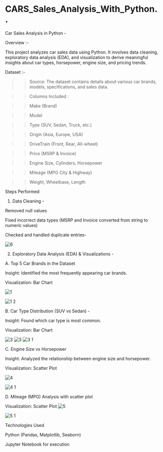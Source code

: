 # CARS_Sales_Analysis_With_Python..

Car Sales Analysis in Python -

Overview :-

This project analyzes car sales data using Python. It involves data cleaning, exploratory data analysis (EDA), and visualization to derive meaningful insights about car types, horsepower, engine size, and pricing trends.

Dataset :-

>>Source: The dataset contains details about various car brands, models, specifications, and sales data.

>>Columns Included :

>>Make (Brand)

>>Model

>>Type (SUV, Sedan, Truck, etc.)

>>Origin (Asia, Europe, USA)

>>DriveTrain (Front, Rear, All-wheel)

>>Price (MSRP & Invoice)

>>Engine Size, Cylinders, Horsepower

>>Mileage (MPG City & Highway)

>>Weight, Wheelbase, Length

Steps Performed

1. Data Cleaning -

Removed null values

Fixed incorrect data types (MSRP and Invoice converted from string to numeric values)

Checked and handled duplicate entries-



![6](https://github.com/user-attachments/assets/a77ab00f-3afc-4945-9f57-4b47fad8442d)


2. Exploratory Data Analysis (EDA) & Visualizations -

A. Top 5 Car Brands in the Dataset

Insight: Identified the most frequently appearing car brands.

Visualization: Bar Chart


![1](https://github.com/user-attachments/assets/9d443115-9d4f-440f-ad54-25d1bbdac8e9)

![1 2](https://github.com/user-attachments/assets/5592f05f-d750-4eaf-b707-d334c099601d)


B. Car Type Distribution (SUV vs Sedan) -

Insight: Found which car type is most common.

Visualization: Bar Chart 


![3](https://github.com/user-attachments/assets/87d5a9f4-7394-4845-b600-7c7dd629a887)
![3](https://github.com/user-attachments/assets/cb3fb346-471a-4efd-a9d0-aaf6df18a1dd)
![3 1](https://github.com/user-attachments/assets/94617c01-c219-4480-be1c-00245a32167e)



C. Engine Size vs Horsepower

Insight: Analyzed the relationship between engine size and horsepower.

Visualization: Scatter Plot

![4](https://github.com/user-attachments/assets/63f13bfb-4208-4929-8c17-6a443a28e31a)

![4 1](https://github.com/user-attachments/assets/dc3427fa-ad8b-42d7-94dd-f6e843123bf0)



D. Mileage (MPG) Analysis with scatter plot

Visualization: Scatter Plot
![5](https://github.com/user-attachments/assets/e2eb8e02-323d-4d86-acd1-04a071825cfc)

![5 1](https://github.com/user-attachments/assets/6af44310-8fbf-4eb2-93c2-da6bc6e88f5f)





Technologies Used

Python (Pandas, Matplotlib, Seaborn)

Jupyter Notebook for execution
